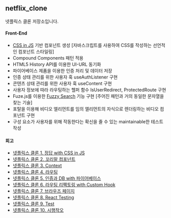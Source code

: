 ## netflix_clone

넷플릭스 클론 저장소입니다.

#### Front-End

- <u>CSS in JS</u> 기반 컴포넌트 생성 [자바스크립트를 사용하여 CSS를 작성하는 선언적인 컴포넌트 스타일링]
- Compound Components 패턴 적용
- HTML5 History API를 이용한 UI-URL 동기화
- 파이어베이스 제품을 이용한 인증 처리 및 데이터 저장
- 인증 상태 관리를 위한 사용자 훅 useAuthListener 구현
- 콘텐츠 상태 관리를 위한 사용자 훅 useContent 구현
- 사용자 정보에 따라 라우팅하는 헬퍼 함수 IsUserRedirect, ProtectedRoute 구현
- Fuze.js를 이용한 <u>Fuzzy Search</u> 기능 구현 [주어진 패턴과 거의 동일한 문자열을 찾는 기술]
- 포탈을 이용해 비디오 엘리먼트를 임의 엘리먼트의 자식으로 렌더링하는 비디오 컴포넌트 구현
- 구성 요소가 사용자를 위해 작동한다는 확신을 줄 수 있는 maintainable한 테스트 작성

#### 회고

- [넷플릭스 클론 1. 정답 with CSS in JS](https://smss.netlify.app/2021-02-15-NETFLIX1_ANSWER)
- [넷플릭스 클론 2. 꼬리말 컴포넌트](https://smss.netlify.app/2021-02-16-NETFLIX2_FOOTER)
- [넷플릭스 클론 3. Context](https://smss.netlify.app/2021-02-17-NETFLIX3_CONTEXT)
- [넷플릭스 클론 4. 라우팅](https://smss.netlify.app/2021-02-18-NETFLIX4_ROUTING)
- [넷플릭스 클론 5. 인증과 DB with 파이어베이스](https://smss.netlify.app/2021-02-19-NETFLIX5_FIREBASE)
- [넷플릭스 클론 6. 라우팅 리팩토링 with Custom Hook](https://smss.netlify.app/2021-02-21-NETFLIX6_REFACTORING)
- [넷플릭스 클론 7. 브라우즈 페이지](https://smss.netlify.app/2021-02-26-NETFLIX7_BROWSE)
- [넷플릭스 클론 8. React Testing](https://smss.netlify.app/2021-04-04-NETFLIX8_Testing)
- [넷플릭스 클론 9. Test](https://smss.netlify.app/2021-04-13-NETFLIX9_Test)
- [넷플릭스 클론 10. 시행착오](https://smss.netlify.app/2021-04-17-NETFLIX10_TRIALANDERROR)
